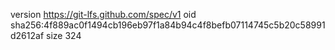 version https://git-lfs.github.com/spec/v1
oid sha256:4f889ac0f1494cb196eb97f1a84b94c4f8befb07114745c5b20c58991d2612af
size 324
